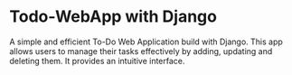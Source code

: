 # Todo-WebApp with Django
A simple and efficient To-Do Web Application build with Django. This app allows users to manage their tasks effectively by adding, updating and deleting them. It provides an intuitive interface. 

